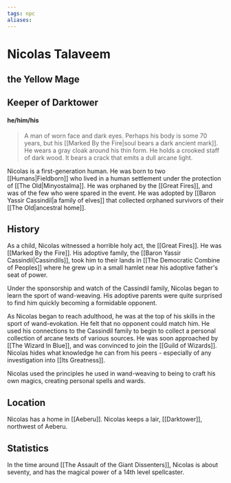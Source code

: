 ```yaml
---
tags: npc
aliases:
---
```

# Nicolas Talaveem
## the Yellow Mage
## Keeper of Darktower
#### he/him/his

> A man of worn face and dark eyes. Perhaps his body is some 70 years, but his [[Marked By the Fire|soul bears a dark ancient mark]]. He wears a gray cloak around his thin form. He holds a crooked staff of dark wood. It bears a crack that emits a dull arcane light.

Nicolas is a first-generation human. He was born to two [[Humans|Fieldborn]] who lived in a human settlement under the protection of [[The Old|Minyostalma]]. He was orphaned by the [[Great Fires]], and was of the few who were spared in the event. He was adopted by [[Baron Yassir Cassindil|a family of elves]] that collected orphaned survivors of their [[The Old|ancestral home]]. 

## History
As a child, Nicolas witnessed a horrible holy act, the [[Great Fires]]. He was [[Marked By the Fire]]. His adoptive family, the [[Baron Yassir Cassindil|Cassindils]], took him to their lands in [[The Democratic Combine of Peoples]] where he grew up in a small hamlet near his adoptive father's seat of power.

Under the sponsorship and watch of the Cassindil family, Nicolas began to learn the sport of wand-weaving. His adoptive parents were quite surprised to find him quickly becoming a formidable opponent. 

As Nicolas began to reach adulthood, he was at the top of his skills in the sport of wand-evokation. He felt that no opponent could match him. He used his connections to the Cassindil family to begin to collect a personal collection of arcane texts of various sources. He was soon approached by [[The Wizard In Blue]], and was convinced to join the [[Guild of Wizards]]. Nicolas hides what knowledge he can from his peers - especially of any investigation into [[Its Greatness]].

Nicolas used the principles he used in wand-weaving to being to craft his own magics, creating personal spells and wards. 

## Location
Nicolas has a home in [[Aeberu]].
Nicolas keeps a lair, [[Darktower]], northwest of Aeberu.

## Statistics
In the time around [[The Assault of the Giant Dissenters]], Nicolas is about seventy, and has the magical power of a 14th level spellcaster.